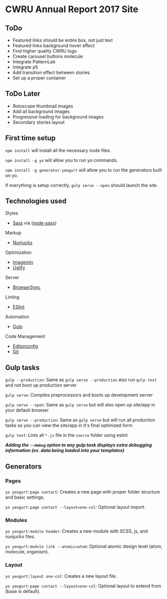 # CWRU Annual Report 2017 Site

## ToDo
- Featured links should be entire box, not just text
- Featured links background hover effect
- Find higher quality CWRU logo
- Create carousel buttons molecule
- Integrate PatternLab
- Integrate p5
- Add transition effect between stories
- Set up a proper container

## ToDo Later
- Rotoscope thumbnail images
- Add all background images
- Progressive loading for background images
- Secondary stories layout

## First time setup

`npm install` will install all the necessary node files.

`npm install -g yo` will allow you to run yo commands.

`npm install -g generator-yeogurt` will allow you to run the generators built on yo.

If everything is setup correctly, `gulp serve --open` should launch the site.

## Technologies used

Styles
- [Sass](http://sass-lang.com/) via ([node-sass](https://github.com/sass/node-sass))

Markup
- [Nunjucks](https://mozilla.github.io/nunjucks/)

Optimization
- [Imagemin](https://github.com/imagemin/imagemin)
- [Uglify](https://github.com/mishoo/UglifyJS)

Server
- [BrowserSync](http://www.browsersync.io/)

Linting
- [ESlint](http://eslint.org/)

Automation
- [Gulp](http://gulpjs.com)

Code Management
- [Editorconfig](http://editorconfig.org/)
- [Git](https://git-scm.com/)


## Gulp tasks

`gulp --production`: Same as `gulp serve --production` also run `gulp test` and  not boot up production server

`gulp serve`: Compiles preprocessors and boots up development server

`gulp serve --open`: Same as `gulp serve` but will also open up site/app in your default browser

`gulp serve --production`: Same as `gulp serve` but will run all production tasks so you can view the site/app in it's final optimized form

`gulp test`: Lints all `*.js` file in the `source` folder using eslint

***Adding the `--debug` option to any gulp task displays extra debugging information (ex. data being loaded into your templates)***

## Generators

### Pages

`yo yeogurt:page contact`: Creates a new page with proper folder structure and basic settings.

`yo yeogurt:page contact --layout=one-col`: Optional layout import.

### Modules

`yo yeogurt:module header`: Creates a new module with SCSS, js, and nunjucks files.

`yo yeogurt:module link --atomic=atom`: Optional atomic design level (atom, molecule, organism).

### Layout

`yo yeogurt:layout one-col`: Creates a new layout file.

`yo yeogurt:page contact --layout=one-col`: Optional layout to extend from (base is default).
